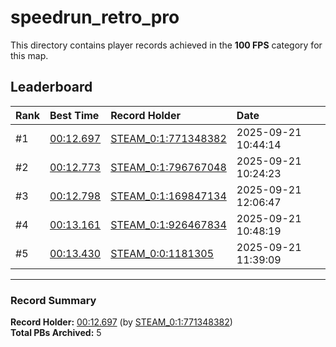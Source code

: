 # speedrun_retro_pro

This directory contains player records achieved in the **100 FPS** category for this map.

## Leaderboard

| Rank | Best Time | Record Holder | Date                |
| :--- | :-------- | :------------ | :------------------ |
| #1   | [00:12.697](./00012697_STEAM_0_1_771348382_20250921-104414.zip) | [STEAM_0:1:771348382](https://speedrun16.com/profile/STEAM_0:1:771348382)   | 2025-09-21 10:44:14 |
| #2   | [00:12.773](./00012773_STEAM_0_1_796767048_20250921-102423.zip) | [STEAM_0:1:796767048](https://speedrun16.com/profile/STEAM_0:1:796767048)   | 2025-09-21 10:24:23 |
| #3   | [00:12.798](./00012798_STEAM_0_1_169847134_20250921-120647.zip) | [STEAM_0:1:169847134](https://speedrun16.com/profile/STEAM_0:1:169847134)   | 2025-09-21 12:06:47 |
| #4   | [00:13.161](./00013161_STEAM_0_1_926467834_20250921-104819.zip) | [STEAM_0:1:926467834](https://speedrun16.com/profile/STEAM_0:1:926467834)   | 2025-09-21 10:48:19 |
| #5   | [00:13.430](./00013430_STEAM_0_0_1181305_20250921-113909.zip) | [STEAM_0:0:1181305](https://speedrun16.com/profile/STEAM_0:0:1181305)   | 2025-09-21 11:39:09 |

---

### Record Summary
**Record Holder:** [00:12.697](./00012697_STEAM_0_1_771348382_20250921-104414.zip) (by [STEAM_0:1:771348382](https://speedrun16.com/profile/STEAM_0:1:771348382))  
**Total PBs Archived:** 5